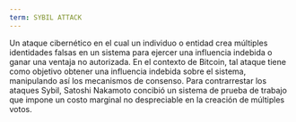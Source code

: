 ```yaml
---
term: SYBIL ATTACK
---
```


Un ataque cibernético en el cual un individuo o entidad crea múltiples identidades falsas en un sistema para ejercer una influencia indebida o ganar una ventaja no autorizada. En el contexto de Bitcoin, tal ataque tiene como objetivo obtener una influencia indebida sobre el sistema, manipulando así los mecanismos de consenso. Para contrarrestar los ataques Sybil, Satoshi Nakamoto concibió un sistema de prueba de trabajo que impone un costo marginal no despreciable en la creación de múltiples votos.